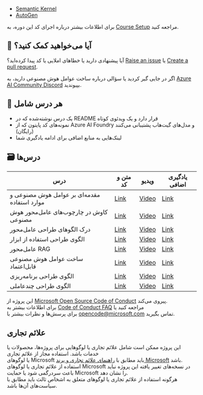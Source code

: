 <!--
CO_OP_TRANSLATOR_METADATA:
{
  "original_hash": "9fefa40e18c7568cb137fbbf89ac784d",
  "translation_date": "2025-03-26T18:36:51+00:00",
  "source_file": "README.md",
  "language_code": "fa"
}
-->

- [Semantic Kernel](https://aka.ms/ai-agents-beginners/semantic-kernel)  
- [AutoGen](https://aka.ms/ai-agents/autogen)  

برای اطلاعات بیشتر درباره اجرای کد این دوره، به [Course Setup](./00-course-setup/README.md) مراجعه کنید.

## 🙏 آیا می‌خواهید کمک کنید؟

آیا پیشنهادی دارید یا خطاهای املایی یا کد پیدا کرده‌اید؟ [Raise an issue](https://github.com/microsoft/ai-agents-for-beginners/issues?WT.mc_id=academic-105485-koreyst) یا [Create a pull request](https://github.com/microsoft/ai-agents-for-beginners/pulls?WT.mc_id=academic-105485-koreyst).  

اگر در جایی گیر کردید یا سؤالی درباره ساخت عوامل هوش مصنوعی دارید، به [Azure AI Community Discord](https://discord.gg/kzRShWzttr) بپیوندید.

## 📂 هر درس شامل

- یک درس نوشته‌شده که در README قرار دارد و یک ویدئوی کوتاه  
- نمونه‌های کد پایتون که از Azure AI Foundry و مدل‌های گیت‌هاب پشتیبانی می‌کنند (رایگان)  
- لینک‌هایی به منابع اضافی برای ادامه یادگیری شما  

## 🗃️ درس‌ها  

| **درس**                                   | **متن و کد**                                       | **ویدیو**                                                   | **یادگیری اضافی**                                                                          |  
|-------------------------------------------|----------------------------------------------------|-------------------------------------------------------------|-------------------------------------------------------------------------------------------|  
| مقدمه‌ای بر عوامل هوش مصنوعی و موارد استفاده | [Link](./01-intro-to-ai-agents/README.md)          | [Video](https://youtu.be/3zgm60bXmQk?si=z8QygFvYQv-9WtO1)   | [Link](https://aka.ms/ai-agents-beginners/collection?WT.mc_id=academic-105485-koreyst)    |  
| کاوش در چارچوب‌های عامل‌محور هوش مصنوعی    | [Link](./02-explore-agentic-frameworks/README.md)  | [Video](https://youtu.be/ODwF-EZo_O8?si=Vawth4hzVaHv-u0H)   | [Link](https://aka.ms/ai-agents-beginners/collection?WT.mc_id=academic-105485-koreyst)    |  
| درک الگوهای طراحی عامل‌محور                | [Link](./03-agentic-design-patterns/README.md)     | [Video](https://youtu.be/m9lM8qqoOEA?si=BIzHwzstTPL8o9GF)   | [Link](https://aka.ms/ai-agents-beginners/collection?WT.mc_id=academic-105485-koreyst)    |  
| الگوی طراحی استفاده از ابزار               | [Link](./04-tool-use/README.md)                    | [Video](https://youtu.be/vieRiPRx-gI?si=2z6O2Xu2cu_Jz46N)   | [Link](https://aka.ms/ai-agents-beginners/collection?WT.mc_id=academic-105485-koreyst)    |  
| عامل‌محور RAG                             | [Link](./05-agentic-rag/README.md)                 | [Video](https://youtu.be/WcjAARvdL7I?si=gKPWsQpKiIlDH9A3)   | [Link](https://aka.ms/ai-agents-beginners/collection?WT.mc_id=academic-105485-koreyst)    |  
| ساخت عوامل هوش مصنوعی قابل‌اعتماد          | [Link](./06-building-trustworthy-agents/README.md) | [Video](https://youtu.be/iZKkMEGBCUQ?si=jZjpiMnGFOE9L8OK )  | [Link](https://aka.ms/ai-agents-beginners/collection?WT.mc_id=academic-105485-koreyst)    |  
| الگوی طراحی برنامه‌ریزی                    | [Link](./07-planning-design/README.md)             | [Video](https://youtu.be/kPfJ2BrBCMY?si=6SC_iv_E5-mzucnC)   | [Link](https://aka.ms/ai-agents-beginners/collection?WT.mc_id=academic-105485-koreyst)    |  
| الگوی طراحی چندعاملی                       | [Link](./08-multi-agent/README.md)                 | [Video](https://youtu.be/V6HpE9hZEx0?si=rMgDhEu7wXo2uo6g)   | [Link](https://aka.ms/ai-agents-beginners/collection?WT.mc_id=academic-105485-koreyst)    |  

این پروژه از [Microsoft Open Source Code of Conduct](https://opensource.microsoft.com/codeofconduct/) پیروی می‌کند.  
برای اطلاعات بیشتر به [Code of Conduct FAQ](https://opensource.microsoft.com/codeofconduct/faq/) مراجعه کنید یا  
برای پرسش‌ها و نظرات بیشتر با [opencode@microsoft.com](mailto:opencode@microsoft.com) تماس بگیرید.

## علائم تجاری

این پروژه ممکن است شامل علائم تجاری یا لوگوهایی برای پروژه‌ها، محصولات یا خدمات باشد. استفاده مجاز از علائم تجاری  
یا لوگوهای Microsoft باید مطابق با [راهنمای علائم تجاری و برند Microsoft](https://www.microsoft.com/legal/intellectualproperty/trademarks/usage/general) باشد.  
استفاده از علائم تجاری یا لوگوهای Microsoft در نسخه‌های تغییر یافته این پروژه نباید باعث سردرگمی شود یا حمایت Microsoft را نشان دهد.  
هرگونه استفاده از علائم تجاری یا لوگوهای متعلق به اشخاص ثالث باید مطابق با سیاست‌های آن‌ها باشد.  

